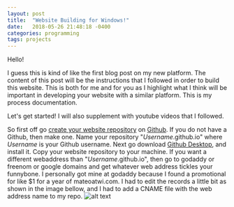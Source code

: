 ```yaml
---
layout: post
title:  "Website Building for Windows!"
date:   2018-05-26 21:48:18 -0400
categories: programming
tags: projects
---
```

Hello!

I guess this is kind of like the first blog post on my new platform. The content of this post will be the instructions that I followed in order to build this website. This is both for me and for you as I highlight what I think will be important in developing your website with a similar platform. This is my process documentation.

Let's get started! I will also supplement with youtube videos that I followed.

So first off go [create your website repository][github-setup] on [Github][github]. If you do not have a Github, then make one. Name your repository "*Username*.github.io" where *Username* is your Github username. Next go download [Github Desktop][github-desktop], and install it. Copy your website repository to your machine. If you want a different webaddress than "*Username*.github.io", then go to godaddy or freenom or google domains and get whatever web address tickles your funnybone. I personally got mine at godaddy because I found a promotional for like $1 for a year of mateoatwi.com. I had to edit the records a little bit as shown in the image bellow, and I had to add a CNAME file with the web address name to my repo.
![alt text][godaddy-settings]


[github]: https://github.com/
[github-setup]: https://jekyllrb.com/docs/home
[github-desktop]: https://desktop.github.com/
[godaddy-settings]: {{mateoatwi.com}}/assets/images/tutorials/godaddy.png